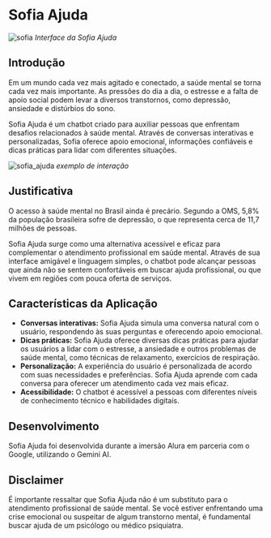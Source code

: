 # Sofia Ajuda

![sofia](https://github.com/marcosantonioweb/sofia_ajuda/assets/169507198/0fa857f2-45c4-42ef-96ae-21c6b7f377f9)
*Interface da Sofia Ajuda*

## Introdução

Em um mundo cada vez mais agitado e conectado, a saúde mental se torna cada vez mais importante. As pressões do dia a dia, o estresse e a falta de apoio social podem levar a diversos transtornos, como depressão, ansiedade e distúrbios do sono.

Sofia Ajuda é um chatbot criado para auxiliar pessoas que enfrentam desafios relacionados à saúde mental. Através de conversas interativas e personalizadas, Sofia oferece apoio emocional, informações confiáveis e dicas práticas para lidar com diferentes situações.

![sofia_ajuda](https://github.com/marcosantonioweb/sofia_ajuda/assets/169507198/2e2bd7f5-e865-4063-af3a-0e9325d0e189)
*exemplo de interação*
## Justificativa

O acesso à saúde mental no Brasil ainda é precário. Segundo a OMS, 5,8% da população brasileira sofre de depressão, o que representa cerca de 11,7 milhões de pessoas. 

Sofia Ajuda surge como uma alternativa acessível e eficaz para complementar o atendimento profissional em saúde mental. Através de sua interface amigável e linguagem simples, o chatbot pode alcançar pessoas que ainda não se sentem confortáveis em buscar ajuda profissional, ou que vivem em regiões com pouca oferta de serviços.

## Características da Aplicação

- **Conversas interativas:** Sofia Ajuda simula uma conversa natural com o usuário, respondendo às suas perguntas e oferecendo apoio emocional.
- **Dicas práticas:** Sofia Ajuda oferece diversas dicas práticas para ajudar os usuários a lidar com o estresse, a ansiedade e outros problemas de saúde mental, como técnicas de relaxamento, exercícios de respiração.
- **Personalização:** A experiência do usuário é personalizada de acordo com suas necessidades e preferências. Sofia Ajuda aprende com cada conversa para oferecer um atendimento cada vez mais eficaz.
- **Acessibilidade:** O chatbot é acessível a pessoas com diferentes níveis de conhecimento técnico e habilidades digitais.

## Desenvolvimento

Sofia Ajuda foi desenvolvida durante a imersão Alura em parceria com o Google, utilizando o Gemini AI.

## Disclaimer

É importante ressaltar que Sofia Ajuda não é um substituto para o atendimento profissional de saúde mental. Se você estiver enfrentando uma crise emocional ou suspeitar de algum transtorno mental, é fundamental buscar ajuda de um psicólogo ou  médico psiquiatra.
